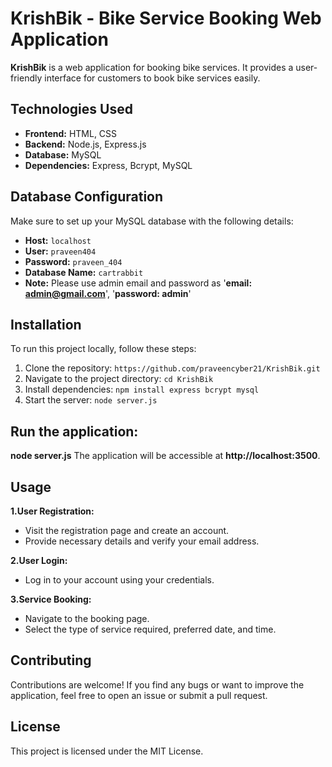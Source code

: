 # KrishBik - Bike Service Booking Web Application

  **KrishBik** is a web application for booking bike services. It provides a user-friendly interface for customers to book bike services easily.

## Technologies Used

- **Frontend:** HTML, CSS
- **Backend:** Node.js, Express.js
- **Database:** MySQL
- **Dependencies:** Express, Bcrypt, MySQL

## Database Configuration

Make sure to set up your MySQL database with the following details:

- **Host:** `localhost`
- **User:** `praveen404`
- **Password:** `praveen_404`
- **Database Name:** `cartrabbit`
- **Note:** Please use admin email and password as '**email: admin@gmail.com**', '**password: admin**'

## Installation

To run this project locally, follow these steps:

1. Clone the repository: `https://github.com/praveencyber21/KrishBik.git`
2. Navigate to the project directory: `cd KrishBik`
3. Install dependencies: `npm install express bcrypt mysql `
4. Start the server: `node server.js`

##  Run the application:

  **node server.js**
The application will be accessible at **http://localhost:3500**.

## Usage
**1.User Registration:**

* Visit the registration page and create an account.
* Provide necessary details and verify your email address.
  
**2.User Login:**

* Log in to your account using your credentials.
  
**3.Service Booking:**
  
* Navigate to the booking page.
* Select the type of service required, preferred date, and time.
  
## Contributing
  Contributions are welcome! If you find any bugs or want to improve the application, feel free to open an issue or submit a pull request.

## License
This project is licensed under the MIT License.
